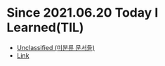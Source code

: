 Since 2021.06.20 Today I Learned(TIL)
==========

* [Unclassified (미분류 문서들)](https://github.com/lvalentine6/TIL/tree/main/Unclassified)
* [Link](https://github.com/lvalentine6/TIL/blob/main/Link/link.md)